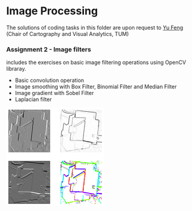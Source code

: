 # Image Processing

The solutions of coding tasks in this folder are upon request to [Yu Feng](mailto:y.feng@tum.de) (Chair of Cartography and Visual Analytics, TUM)


### Assignment 2 - Image filters

includes the exercises on basic image filtering operations using OpenCV libraray.
- Basic convolution operation
- Image smoothing with Box Filter, Binomial Filter and Median Filter
- Image gradient with Sobel Filter
- Laplacian filter

![Assignment_2](_pic/Assignment_2.png)
